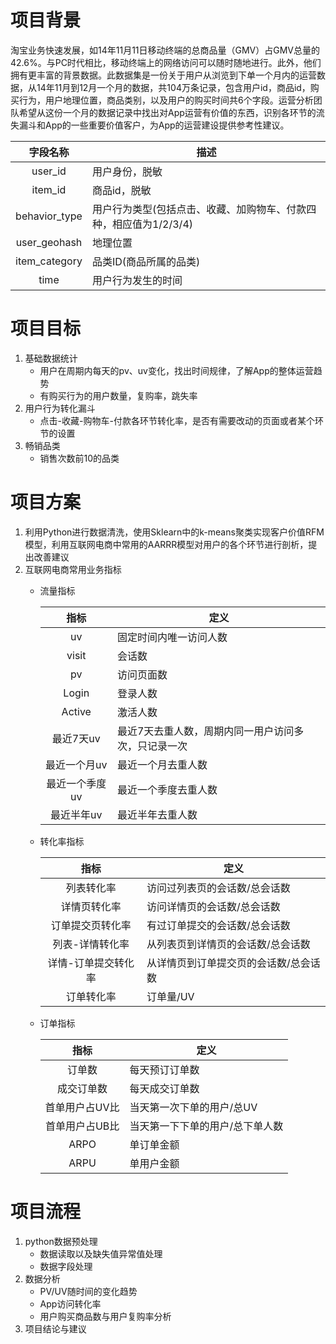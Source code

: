 # 项目背景
淘宝业务快速发展，如14年11月11日移动终端的总商品量（GMV）占GMV总量的42.6%。与PC时代相比，移动终端上的网络访问可以随时随地进行。此外，他们拥有更丰富的背景数据。此数据集是一份关于用户从浏览到下单一个月内的运营数据，从14年11月到12月一个月的数据，共104万条记录，包含用户id，商品id，购买行为，用户地理位置，商品类别，以及用户的购买时间共6个字段。运营分析团队希望从这份一个月的数据记录中找出对App运营有价值的东西，识别各环节的流失漏斗和App的一些重要价值客户，为App的运营建设提供参考性建议。

|字段名称|描述|
|:--:|--|
|user_id|用户身份，脱敏|
|item_id|商品id，脱敏|
|behavior_type|用户行为类型(包括点击、收藏、加购物车、付款四种，相应值为1/2/3/4)|
|user_geohash|地理位置|
|item_category|品类ID(商品所属的品类)|
|time|用户行为发生的时间|

# 项目目标
1. 基础数据统计  
   + 用户在周期内每天的pv、uv变化，找出时间规律，了解App的整体运营趋势
   + 有购买行为的用户数量，复购率，跳失率
2. 用户行为转化漏斗
   + 点击-收藏-购物车-付款各环节转化率，是否有需要改动的页面或者某个环节的设置
3. 畅销品类
   + 销售次数前10的品类
# 项目方案
1. 利用Python进行数据清洗，使用Sklearn中的k-means聚类实现客户价值RFM模型，利用互联网电商中常用的AARRR模型对用户的各个环节进行剖析，提出改善建议
2. 互联网电商常用业务指标
   + 流量指标
   
     |指标|定义|
     |:---:|--|
     |uv|固定时间内唯一访问人数|
     |visit|会话数|
     |pv|访问页面数|
     |Login|登录人数|
     |Active|激活人数|
     |最近7天uv|最近7天去重人数，周期内同一用户访问多次，只记录一次|
     |最近一个月uv|最近一个月去重人数|
     |最近一个季度uv|最近一个季度去重人数|
     |最近半年uv|最近半年去重人数|
     
   + 转化率指标
   
     |指标|定义|
     |:---:|--|
     |列表转化率|访问过列表页的会话数/总会话数|
     |详情页转化率|访问详情页的会话数/总会话数|
     |订单提交页转化率|有过订单提交的会话数/总会话数|
     |列表-详情转化率|从列表页到详情页的会话数/总会话数|
     |详情-订单提交转化率|从详情页到订单提交页的会话数/总会话数|
     |订单转化率|订单量/UV|

   + 订单指标
   
     |指标|定义|
     |:--:|--|
     |订单数|每天预订订单数|
     |成交订单数|每天成交订单数|
     |首单用户占UV比|当天第一次下单的用户/总UV|
     |首单用户占UB比|当天第一下下单的用户/总下单人数|
     |ARPO|单订单金额|
     |ARPU|单用户金额|
   
# 项目流程
1. python数据预处理
   + 数据读取以及缺失值异常值处理
   + 数据字段处理
2. 数据分析
   + PV/UV随时间的变化趋势
   + App访问转化率
   + 用户购买商品数与用户复购率分析
3. 项目结论与建议
